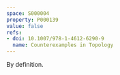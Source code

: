 ```yaml
---
space: S000004
property: P000139
value: false
refs:
- doi: 10.1007/978-1-4612-6290-9
  name: Counterexamples in Topology
---
```


By definition.
